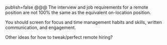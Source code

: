 publish=false
@@@
The interview and job requirements for a remote position are not 100% the same as the equivalent on-location position.

You should screen for focus and time management habits and skills, written communication, and engagement.

Other ideas for how to tweak/perfect remote hiring?
